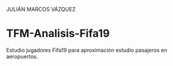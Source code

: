 JULIÁN MARCOS VÁZQUEZ
# TFM-Analisis-Fifa19
Estudio jugadores Fifa19 para aproximación estudio pasajeros en aeropuertos.
